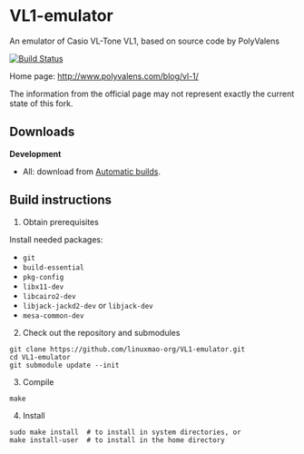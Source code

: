 # VL1-emulator
An emulator of Casio VL-Tone VL1, based on source code by PolyValens

[![Build Status](https://travis-ci.com/linuxmao-org/VL1-emulator.svg?branch=master)](https://travis-ci.com/linuxmao-org/VL1-emulator)

Home page: http://www.polyvalens.com/blog/vl-1/

The information from the official page may not represent exactly the current state of this fork.

## Downloads

**Development**

- All: download from [Automatic builds](https://github.com/linuxmao-org/VL1-emulator/releases/tag/automatic).

## Build instructions

1. Obtain prerequisites

Install needed packages:

- `git`
- `build-essential`
- `pkg-config`
- `libx11-dev`
- `libcairo2-dev`
- `libjack-jackd2-dev` or `libjack-dev`
- `mesa-common-dev`

2. Check out the repository and submodules

```
git clone https://github.com/linuxmao-org/VL1-emulator.git
cd VL1-emulator
git submodule update --init
```

3. Compile

```
make
```

4. Install

```
sudo make install  # to install in system directories, or
make install-user  # to install in the home directory
```
